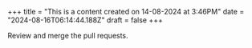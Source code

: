 +++
title = "This is a content created on 14-08-2024 at 3:46PM"
date = "2024-08-16T06:14:44.188Z"
draft = false
+++

  Review and merge the pull requests.
        